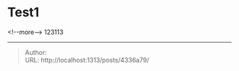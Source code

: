 # Test1


&lt;!--more--&gt;
123113

---

> Author:   
> URL: http://localhost:1313/posts/4336a79/  

